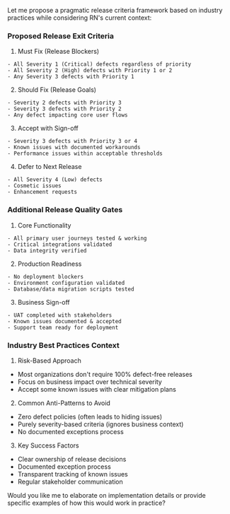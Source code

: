 Let me propose a pragmatic release criteria framework based on industry practices while considering RN's current context:

### Proposed Release Exit Criteria

1. Must Fix (Release Blockers)
```
- All Severity 1 (Critical) defects regardless of priority
- All Severity 2 (High) defects with Priority 1 or 2
- Any Severity 3 defects with Priority 1
```

2. Should Fix (Release Goals)
```
- Severity 2 defects with Priority 3
- Severity 3 defects with Priority 2
- Any defect impacting core user flows
```

3. Accept with Sign-off
```
- Severity 3 defects with Priority 3 or 4
- Known issues with documented workarounds
- Performance issues within acceptable thresholds
```

4. Defer to Next Release
```
- All Severity 4 (Low) defects
- Cosmetic issues
- Enhancement requests
```

### Additional Release Quality Gates

1. Core Functionality
```
- All primary user journeys tested & working
- Critical integrations validated
- Data integrity verified
```

2. Production Readiness
```
- No deployment blockers
- Environment configuration validated
- Database/data migration scripts tested
```

3. Business Sign-off
```
- UAT completed with stakeholders
- Known issues documented & accepted
- Support team ready for deployment
```

### Industry Best Practices Context

1. Risk-Based Approach
- Most organizations don't require 100% defect-free releases
- Focus on business impact over technical severity
- Accept some known issues with clear mitigation plans

2. Common Anti-Patterns to Avoid
- Zero defect policies (often leads to hiding issues)
- Purely severity-based criteria (ignores business context)
- No documented exceptions process

3. Key Success Factors
- Clear ownership of release decisions
- Documented exception process
- Transparent tracking of known issues
- Regular stakeholder communication

Would you like me to elaborate on implementation details or provide specific examples of how this would work in practice?